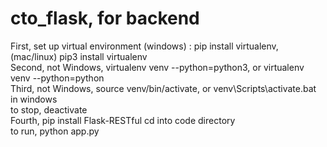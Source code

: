 # cto_flask, for backend
First, set up virtual environment (windows) : pip install virtualenv, (mac/linux) pip3 install virtualenv  
Second, not Windows, virtualenv venv --python=python3, or virtualenv venv --python=python  
Third, not Windows, source venv/bin/activate, or venv\Scripts\activate.bat in windows  
to stop, deactivate  
Fourth, pip install Flask-RESTful
cd into code directory  
to run, python app.py  

